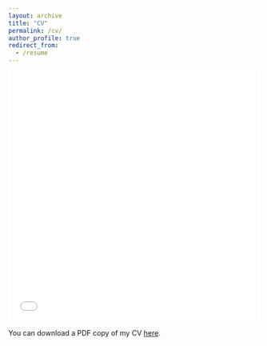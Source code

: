 ```yaml
---
layout: archive
title: "CV"
permalink: /cv/
author_profile: true
redirect_from:
  - /resume
---
```


<iframe src="/files/cv/miles_cv_full_2023oct.pdf" width="100%" height="500" frameborder="no" border="0" marginwidth="0" marginheight="0"></iframe>

You can download a PDF copy of my CV [here](/files/cv/miles_cv_full_2023oct.pdf).
